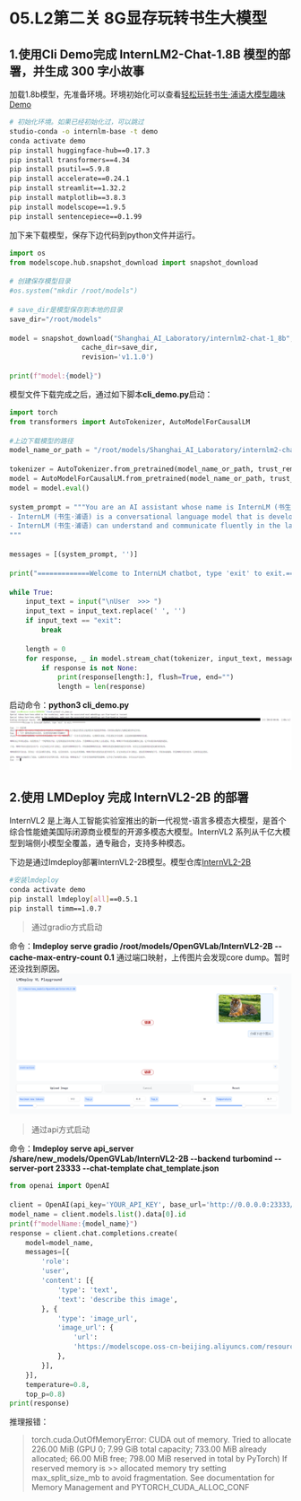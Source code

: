 # 05.L2第二关 8G显存玩转书生大模型

## 1.使用Cli Demo完成 InternLM2-Chat-1.8B 模型的部署，并生成 300 字小故事

加载1.8b模型，先准备环境。环境初始化可以查看[轻松玩转书生·浦语大模型趣味 Demo](https://github.com/InternLM/tutorial/blob/camp1/helloworld/hello_world.md)
```bash
# 初始化环境。如果已经初始化过，可以跳过
studio-conda -o internlm-base -t demo
conda activate demo
pip install huggingface-hub==0.17.3
pip install transformers==4.34 
pip install psutil==5.9.8
pip install accelerate==0.24.1
pip install streamlit==1.32.2 
pip install matplotlib==3.8.3 
pip install modelscope==1.9.5
pip install sentencepiece==0.1.99
```

加下来下载模型，保存下边代码到python文件并运行。
```python
import os
from modelscope.hub.snapshot_download import snapshot_download

# 创建保存模型目录
#os.system("mkdir /root/models")

# save_dir是模型保存到本地的目录
save_dir="/root/models"

model = snapshot_download("Shanghai_AI_Laboratory/internlm2-chat-1_8b", 
                  cache_dir=save_dir, 
                  revision='v1.1.0')

print(f"model:{model}")
```

模型文件下载完成之后，通过如下脚本**cli_demo.py**启动：
```python
import torch
from transformers import AutoTokenizer, AutoModelForCausalLM

#上边下载模型的路径
model_name_or_path = "/root/models/Shanghai_AI_Laboratory/internlm2-chat-1_8b"

tokenizer = AutoTokenizer.from_pretrained(model_name_or_path, trust_remote_code=True, device_map='cuda:0')
model = AutoModelForCausalLM.from_pretrained(model_name_or_path, trust_remote_code=True, torch_dtype=torch.bfloat16, device_map='cuda:0')
model = model.eval()

system_prompt = """You are an AI assistant whose name is InternLM (书生·浦语).
- InternLM (书生·浦语) is a conversational language model that is developed by Shanghai AI Laboratory (上海人工智能实验室). It is designed to be helpful, honest, and harmless.
- InternLM (书生·浦语) can understand and communicate fluently in the language chosen by the user such as English and 中文.
"""

messages = [(system_prompt, '')]

print("=============Welcome to InternLM chatbot, type 'exit' to exit.=============")

while True:
    input_text = input("\nUser  >>> ")
    input_text = input_text.replace(' ', '')
    if input_text == "exit":
        break

    length = 0
    for response, _ in model.stream_chat(tokenizer, input_text, messages):
        if response is not None:
            print(response[length:], flush=True, end="")
            length = len(response)
```

启动命令：**python3 cli_demo.py**
![](../images/23-04-01.png)

## 2.使用 LMDeploy 完成 InternVL2-2B 的部署
InternVL2 是上海人工智能实验室推出的新一代视觉-语言多模态大模型，是首个综合性能媲美国际闭源商业模型的开源多模态大模型。InternVL2 系列从千亿大模型到端侧小模型全覆盖，通专融合，支持多种模态。

下边是通过lmdeploy部署InternVL2-2B模型。模型仓库[InternVL2-2B](https://www.modelscope.cn/models/OpenGVLab/InternVL2-2B)
```bash
#安装lmdeploy
conda activate demo
pip install lmdeploy[all]==0.5.1
pip install timm==1.0.7
```
> 通过gradio方式启动

命令：**lmdeploy serve gradio /root/models/OpenGVLab/InternVL2-2B --cache-max-entry-count 0.1**
通过端口映射，上传图片会发现core dump。暂时还没找到原因。
![](../images/23-04-02.png)

> 通过api方式启动

命令：**lmdeploy serve api_server /share/new_models/OpenGVLab/InternVL2-2B --backend turbomind --server-port 23333 --chat-template chat_template.json**
```python
from openai import OpenAI

client = OpenAI(api_key='YOUR_API_KEY', base_url='http://0.0.0.0:23333/v1')
model_name = client.models.list().data[0].id
print(f"modelName:{model_name}")
response = client.chat.completions.create(
    model=model_name,
    messages=[{
        'role':
        'user',
        'content': [{
            'type': 'text',
            'text': 'describe this image',
        }, {
            'type': 'image_url',
            'image_url': {
                'url':
                'https://modelscope.oss-cn-beijing.aliyuncs.com/resource/tiger.jpeg',
            },
        }],
    }],
    temperature=0.8,
    top_p=0.8)
print(response)
```
推理报错：
> torch.cuda.OutOfMemoryError: CUDA out of memory. Tried to allocate 226.00 MiB (GPU 0; 7.99 GiB total capacity; 733.00 MiB already allocated; 66.00 MiB free; 798.00 MiB reserved in total by PyTorch) If reserved memory is >> allocated memory try setting max_split_size_mb to avoid fragmentation.  See documentation for Memory Management and PYTORCH_CUDA_ALLOC_CONF

<br><br>
<Vssue :title="$title" />
